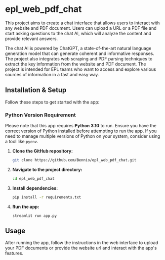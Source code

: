 # epl_web_pdf_chat
This project aims to create a chat interface that allows users to 
interact with any website and PDF document. 
Users can upload a URL or a PDF file and start asking questions to 
the chat AI, which will analyze the content and provide relevant answers.

The chat AI is powered by ChatGPT, a state-of-the-art natural language generation model 
that can generate coherent and informative responses. 
The project also integrates web scraping and PDF parsing techniques 
to extract the key information from the website and PDF document. 
The project is intended for EPL teams who want to access and explore 
various sources of information in a fast and easy way.


## Installation & Setup

Follow these steps to get started with the app:

### Python Version Requirement
Please note that this app requires **Python 3.10** to run. 
Ensure you have the correct version of Python installed before attempting to run the app. 
If you need to manage multiple versions of Python on your system, consider using a tool like `pyenv`.


1. **Clone the GitHub repository:**
   ```bash
   git clone https://github.com/Bennio/epl_web_pdf_chat.git
   ```
   
2. **Navigate to the project directory:**
   ```bash
   cd epl_web_pdf_chat

3. **Install dependencies:**
   ```bash
   pip install -r requirements.txt
   ```
4. **Run the app:**
   ```
   streamlit run app.py
   ```

## Usage
After running the app, follow the instructions in the web interface 
to upload your PDF documents or provide the website url 
and interact with the app's features.
